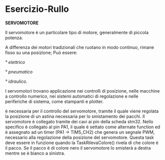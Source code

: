 # Esercizio-Rullo


**SERVOMOTORE**

Il servomotore è un particolare tipo di motore, generalmente di piccola potenza. 

A differenza dei motori tradizionali che ruotano in modo continuo, rimane fisso su una posizione;   Può essere:

  _° elettrico_ 
  
  _° pneumatico_ 
  
  _° idraulico._ 
  
  

I servomotori trovano applicazione nei controlli di posizione,
nelle macchine a controllo numerico, 
nei sistemi automatici di regolazione e nelle periferiche di sistema, 
come stampanti e plotter.




è necessaria per il controllo del servomotore, tramite il quale viene regolata la posizione di un astina necessaria per lo smistamento dei pacchi. Il servomotore è collegato tramite dei cavi ai pin della scheda stm32. Nello specifico è collegato al pin PA1, il quale  è settato come alternate function ed è assegnato ad un timer (PA1 -> TIM5_CH2) che genera un segnale PWM, necessario alla regolazione della posizione del servomotore. Questa task deve essere in funzione quando la TaskRilevaColore() rivela di che colore è il  pacco. Se il pacco è di colore nero il servomotore lo smisterà a destra mentre se è bianco a sinistra.
 
